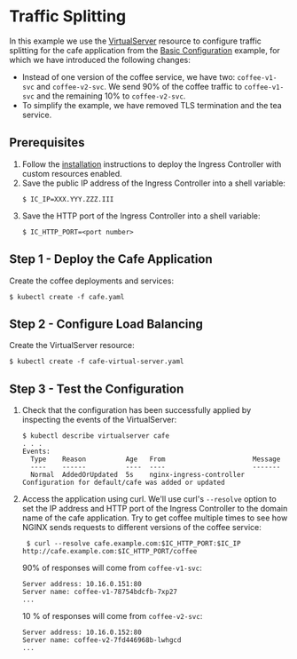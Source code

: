 # Traffic Splitting 

In this example we use the [VirtualServer](../../docs/virtualserver-and-virtualserverroute.md) resource to configure traffic splitting for the cafe application from the [Basic Configuration](../basic-configuration/) example, for which we have introduced the following changes:
* Instead of one version of the coffee service, we have two: `coffee-v1-svc` and `coffee-v2-svc`. We send 90% of the coffee traffic to `coffee-v1-svc` and the remaining 10% to `coffee-v2-svc`.
* To simplify the example, we have removed TLS termination and the tea service.

## Prerequisites  

1. Follow the [installation](../../docs/installation.md) instructions to deploy the Ingress Controller with custom resources enabled.
1. Save the public IP address of the Ingress Controller into a shell variable:
    ```
    $ IC_IP=XXX.YYY.ZZZ.III
    ```
1. Save the HTTP port of the Ingress Controller into a shell variable:
    ```
    $ IC_HTTP_PORT=<port number>
    ```

## Step 1 - Deploy the Cafe Application

Create the coffee deployments and services:
```
$ kubectl create -f cafe.yaml
```

## Step 2 - Configure Load Balancing

Create the VirtualServer resource:
```
$ kubectl create -f cafe-virtual-server.yaml
```

## Step 3 - Test the Configuration

1. Check that the configuration has been successfully applied by inspecting the events of the VirtualServer:
    ```
    $ kubectl describe virtualserver cafe
    . . .
    Events:
      Type    Reason          Age   From                      Message
      ----    ------          ----  ----                      -------
      Normal  AddedOrUpdated  5s    nginx-ingress-controller  Configuration for default/cafe was added or updated
    ```
1. Access the application using curl. We'll use curl's `--resolve` option to set the IP address and HTTP port of the Ingress Controller to the domain name of the cafe application. Try to get coffee multiple times to see how NGINX sends requests to different versions of the coffee service:
    ```
     $ curl --resolve cafe.example.com:$IC_HTTP_PORT:$IC_IP http://cafe.example.com:$IC_HTTP_PORT/coffee
    ```

    90% of responses will come from `coffee-v1-svc`:
    ```
    Server address: 10.16.0.151:80
    Server name: coffee-v1-78754bdcfb-7xp27
    ...
    ```

    10 % of responses will come from `coffee-v2-svc`:
    ```
    Server address: 10.16.0.152:80
    Server name: coffee-v2-7fd446968b-lwhgcd
    ...